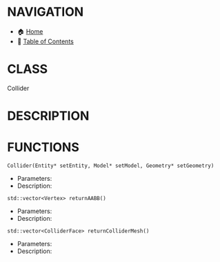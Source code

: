 # NAVIGATION
- 🏠 [Home](../../../README.md)
- 📖 [Table of Contents](../docs_Chapter_0.00_Welcome/doc_Chapter_0.10_Table_of_Contents.md)


# CLASS
Collider

# DESCRIPTION

# FUNCTIONS
`Collider(Entity* setEntity, Model* setModel, Geometry* setGeometry)`
- Parameters:
- Description: 

`std::vector<Vertex> returnAABB()`
- Parameters:
- Description: 

`std::vector<ColliderFace> returnColliderMesh()`
- Parameters:
- Description: 
